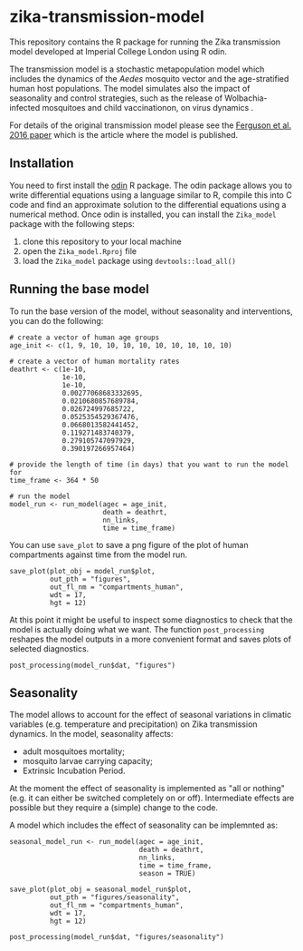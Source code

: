 # zika-transmission-model
This repository contains the R package for running the Zika transmission model 
developed at Imperial College London using R odin.

The transmission model is a stochastic metapopulation model which includes the 
dynamics of the _Aedes_ mosquito vector and the age-stratified human host 
populations. The model simulates also the impact of seasonality and control 
strategies, such as the release of Wolbachia-infected mosquitoes and child 
vaccinationon, on virus dynamics .

For details of the original transmission model please see the 
[Ferguson et al. 2016 paper](https://science.sciencemag.org/content/353/6297/353) 
which is the article where the model is published.

## Installation
You need to first install the [odin](https://github.com/mrc-ide/odin) R package. 
The odin package allows you to write differential equations using a language 
similar to R, compile this into C code and find an approximate solution to the 
differential equations using a numerical method. 
Once odin is installed, you can install the `Zika_model` package with the 
following steps:  

1. clone this repository to your local machine 
2. open the `Zika_model.Rproj` file
3. load the `Zika_model` package using `devtools::load_all()`

## Running the base model
To run the base version of the model, without seasonality and interventions, 
you can do the following:

```
# create a vector of human age groups 
age_init <- c(1, 9, 10, 10, 10, 10, 10, 10, 10, 10, 10)
  
# create a vector of human mortality rates 
deathrt <- c(1e-10, 
             1e-10, 
             1e-10, 
             0.00277068683332695, 
             0.0210680857689784,
             0.026724997685722,
             0.0525354529367476,
             0.0668013582441452,
             0.119271483740379,
             0.279105747097929,
             0.390197266957464)
             
# provide the length of time (in days) that you want to run the model for
time_frame <- 364 * 50
  
# run the model
model_run <- run_model(agec = age_init,
                       death = deathrt,
                       nn_links,
                       time = time_frame)
```
  
You can use `save_plot` to save a png figure of the plot of human compartments 
against time from the model run.

```
save_plot(plot_obj = model_run$plot, 
          out_pth = "figures", 
          out_fl_nm = "compartments_human", 
          wdt = 17, 
          hgt = 12)
```

At this point it might be useful to inspect some diagnostics to check that the 
model is actually doing what we want. The function `post_processing` reshapes the
model outputs in a more convenient format and saves plots of selected diagnostics.   

```
post_processing(model_run$dat, "figures")
```

## Seasonality 
The model allows to account for the effect of seasonal variations in climatic 
variables (e.g. temperature and precipitation) on Zika transmission dynamics. 
In the model, seasonality affects: 

* adult mosquitoes mortality;
* mosquito larvae carrying capacity;
* Extrinsic Incubation Period.

At the moment the effect of seasonality is implemented as "all or nothing" 
(e.g. it can either be switched completely on or off). 
Intermediate effects are possible but they require a (simple) change to the code.

A model which includes the effect of seasonality can be implemnted as:

```
seasonal_model_run <- run_model(agec = age_init,
                                death = deathrt,
                                nn_links,
                                time = time_frame,
                                season = TRUE)

save_plot(plot_obj = seasonal_model_run$plot, 
          out_pth = "figures/seasonality", 
          out_fl_nm = "compartments_human", 
          wdt = 17, 
          hgt = 12)

post_processing(model_run$dat, "figures/seasonality")
```
